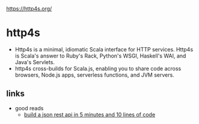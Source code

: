 https://http4s.org/

# http4s

- Http4s is a minimal, idiomatic Scala interface for HTTP services. Http4s is Scala's answer to Ruby's Rack, Python's WSGI, Haskell's WAI, and Java's Servlets.
- http4s cross-builds for Scala.js, enabling you to share code across browsers, Node.js apps, serverless functions, and JVM servers.

## links

- good reads
  - [build a json rest api in 5 minutes and 10 lines of code](https://eazytutorial.com/index.php/2021/09/04/run-a-json-rest-api-with-scala-http4s-in-5-minutes/)
